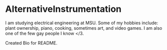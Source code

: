 # AlternativeInstrumentation

I am studying electrical engineering at MSU. Some of my hobbies include: plant ownership, piano, cooking, sometimes art, and video games. I am also one of the few gay people I know </3.

Created Bio for README.
